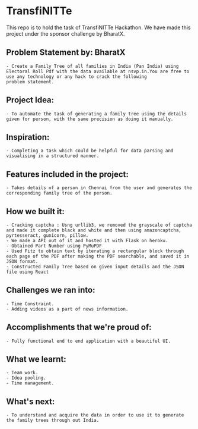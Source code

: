 # TransfiNITTe

This repo is to hold the task of TransfiNITTe Hackathon. We have made this project under the sponsor challenge by BharatX.

## Problem Statement by: BharatX
	- Create a Family Tree of all families in India (Pan India) using Electoral Roll Pdf with the data available at nsvp.in.You are free to use any technology or any hack to crack the following
	problem statement.

## Project Idea:
	- To automate the task of generating a family tree using the details given for person, with the same precision as doing it manually.
 
## Inspiration:
	- Completing a task which could be helpful for data parsing and visualising in a structured manner. 

## Features included in the project:
	- Takes details of a person in Chennai from the user and generates the corresponding family tree of the person.
	

## How we built it:
	- Cracking captcha : Usng urllib3, we removed the grayscale of captcha and made it complete black and white and then using amazoncaptcha,  pyrtesseract, gunicorn, pillow. 
	- We made a API out of it and hosted it with Flask on heroku.
	- Obtained Part Number using PyMuPDF
	- Used Fitz to obtain text by iterating a rectangular block through each page of the PDF after making the PDF searchable, and saved it in JSON format. 
	- Constructed Family Tree based on given input details and the JSON file using React

## Challenges we ran into:
	- Time Constraint.
	- Adding videos as a part of news information.

## Accomplishments that we're proud of:
	- Fully functional end to end application with a beautiful UI.

## What we learnt:
	- Team work.
	- Idea pooling.
	- Time management.

## What's next:
	- To understand and acquire the data in order to use it to generate the family trees through out India.
